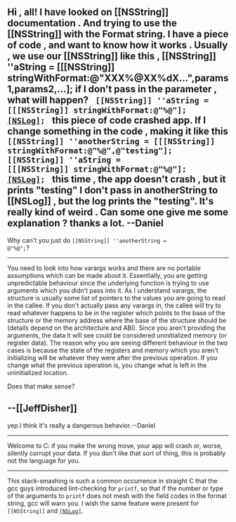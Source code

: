 

Hi , all!
I have looked on [[NSString]] documentation . And trying to use the [[NSString]] with the Format string.
I have a piece of code , and want to know how it works .
Usually , we use our [[NSString]] like this , [[NSString]] ''aString = [[[NSString]] stringWithFormat:@"XXX%@XX%dX...",params1,params2,...];
if I don't pass in the parameter , what will happen? 
<code> 
[[NSString]] ''aString = [[[NSString]] stringWithFormat:@"%@"];
[[NSLog]](@"%@",aString);
</code>
this piece of code crashed app.
If I change something in the code , making it like this
<code> 
[[NSString]] ''anotherString = [[[NSString]] stringWithFormat:@"%@",@"testing"];
[[NSString]] ''aString = [[[NSString]] stringWithFormat:@"%@"];
[[NSLog]](@"%@",aString);
</code>
this time , the app doesn't crash , but it prints "testing"
I don't pass in anotherString to [[NSLog]] , but the log prints the "testing". It's really kind of weird . 
Can some one give me some explanation ?
thanks a lot.
--Daniel
----
Why can't you just do <code>[[NSString]] ''anotherString = @"%@";</code>?

----

You need to look into how varargs works and there are no portable assumptions which can be made about it.  Essentially, you are getting unpredictable behaviour since the underlying function is trying to use arguments which you didn't pass into it.  As I understand varargs, the structure is usually some list of pointers to the values you are going to read in the callee.  If you don't actually pass any varargs in, the callee will try to read whatever happens to be in the register which points to the base of the structure or the memory address where the base of the structure should be (details depend on the architecture and ABI).  Since you aren't providing the arguments, the data it will see could be considered uninitialized memory (or register data).  The reason why you are seeing different behaviour in the two cases is because the state of the registers and memory which you aren't initializing will be whatever they were after the previous operation.  If you change what the previous operation is, you change what is left in the uninitialized location.

Does that make sense?

--[[JeffDisher]]
----

yep.I think it's really a dangerous behavior.--Daniel

----
Welcome to C: if you make the wrong move, your app will crash or, worse, silently corrupt your data. If you don't like that sort of thing, this is probably not the language for you.

----
This stack-smashing is such a common occurrence in straight C that the gcc guys introduced lint-checking for <code>printf</code>, so that if the number or type of the arguments to <code>printf</code> does not mesh with the field codes in the format string, gcc will warn you.  I wish the same feature were present for <code>[[NSString]]</code> and <code>[[NSLog]]()</code>.